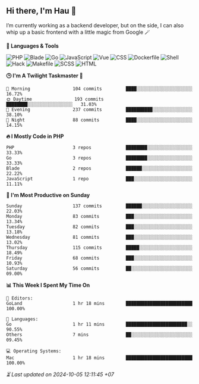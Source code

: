 ## Hi there, I'm Hau 👋
I’m currently working as a backend developer, but on the side, I can also whip up a basic frontend with a little magic from Google 🪄

<!--START_SECTION:readme-stats-->
**💬 Languages & Tools**

![PHP](https://img.shields.io/badge/PHP-65.44%25-4F5D95?&logo=PHP&labelColor=151b23)
![Blade](https://img.shields.io/badge/Blade-26.42%25-f7523f?&logo=Blade&labelColor=151b23)
![Go](https://img.shields.io/badge/Go-03.86%25-00ADD8?&logo=Go&labelColor=151b23)
![JavaScript](https://img.shields.io/badge/JavaScript-02.41%25-f1e05a?&logo=JavaScript&labelColor=151b23)
![Vue](https://img.shields.io/badge/Vue-01.22%25-41b883?&logo=Vue&labelColor=151b23)
![CSS](https://img.shields.io/badge/CSS-00.29%25-563d7c?&logo=CSS&labelColor=151b23)
![Dockerfile](https://img.shields.io/badge/Dockerfile-00.12%25-384d54?&logo=Dockerfile&labelColor=151b23)
![Shell](https://img.shields.io/badge/Shell-00.09%25-89e051?&logo=Shell&labelColor=151b23)
![Hack](https://img.shields.io/badge/Hack-00.07%25-878787?&logo=Hack&labelColor=151b23)
![Makefile](https://img.shields.io/badge/Makefile-00.04%25-427819?&logo=Makefile&labelColor=151b23)
![SCSS](https://img.shields.io/badge/SCSS-00.02%25-c6538c?&logo=SCSS&labelColor=151b23)
![HTML](https://img.shields.io/badge/HTML-00.02%25-e34c26?&logo=HTML&labelColor=151b23)


**🕒 I'm A Twilight Taskmaster 🌆**

```text
🌅 Morning                104 commits         ████░░░░░░░░░░░░░░░░░░░░░   16.72%
🌞 Daytime                193 commits         ████████░░░░░░░░░░░░░░░░░   31.03%
🌆 Evening                237 commits         ██████████░░░░░░░░░░░░░░░   38.10%
🌙 Night                  88 commits          ████░░░░░░░░░░░░░░░░░░░░░   14.15%
```

**🔥 I Mostly Code in PHP**

```text
PHP                      3 repos             ████████░░░░░░░░░░░░░░░░░   33.33%
Go                       3 repos             ████████░░░░░░░░░░░░░░░░░   33.33%
Blade                    2 repos             ██████░░░░░░░░░░░░░░░░░░░   22.22%
JavaScript               1 repo              ███░░░░░░░░░░░░░░░░░░░░░░   11.11%
```

**📅 I'm Most Productive on Sunday**

```text
Sunday                   137 commits         ██████░░░░░░░░░░░░░░░░░░░   22.03%
Monday                   83 commits          ███░░░░░░░░░░░░░░░░░░░░░░   13.34%
Tuesday                  82 commits          ███░░░░░░░░░░░░░░░░░░░░░░   13.18%
Wednesday                81 commits          ███░░░░░░░░░░░░░░░░░░░░░░   13.02%
Thursday                 115 commits         █████░░░░░░░░░░░░░░░░░░░░   18.49%
Friday                   68 commits          ███░░░░░░░░░░░░░░░░░░░░░░   10.93%
Saturday                 56 commits          ██░░░░░░░░░░░░░░░░░░░░░░░   09.00%
```

**📊 This Week I Spent My Time On**

```text
📝 Editors:
GoLand                   1 hr 18 mins        █████████████████████████   100.00%

💬 Languages:
Go                       1 hr 11 mins        ███████████████████████░░   90.55%
Others                   7 mins              ██░░░░░░░░░░░░░░░░░░░░░░░   09.45%

💻 Operating Systems:
Mac                      1 hr 18 mins        █████████████████████████   100.00%
```



*⏳ Last updated on 2024-10-05 12:11:45 +07*
<!--END_SECTION:readme-stats-->

